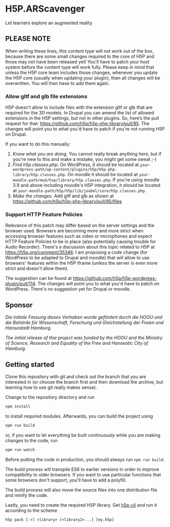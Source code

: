 # H5P.ARScavenger
Let learners explore an augmented reality

## PLEASE NOTE
When writing these lines, this content type will not work out of the box,
because there are some small changes required to the core of H5P and those may
not have been released yet! You'll have to patch your host system before the
content type will work fully. Please keep in mind that unless the H5P core team
includes those changes, whenever you update the H5P core (usually when updating
your plugin), then all changes will be overwritten. You will then have to add
them again.

### Allow gltf and glb file extensions
H5P doesn’t allow to include files with the extension gltf or glb that are
required for the 3D models. In Drupal you can amend the list of allowed
extensions in the H5P settings, but not in other plugins. So, here’s the pull
request for that: https://github.com/h5p/h5p-php-library/pull/85. The changes
will point you to what you'd have to patch if you're not running H5P on Drupal.

If you want to do this manually:

1. _Know what you are doing._ You cannot really break anything here, but if
you're new to this and make a mistake, you might get some sweat ;-)
2. _Find h5p.classes.php._ On WordPress, it should be located at
`your-wordpress-path/wp-content/plugins/h5p/h5p-php-library/h5p.classes.php`.
On moodle it should be located at
`your-moodle-path/mod/hvp/library/h5p.classes.php`.
If you're using moodle 3.9 and above including moodle's H5P integration, it
should be located at `your-moodle-path/h5p/h5p/lib/joubel/core/h5p.classes.php`.
3. _Make the changes._ Add gltf and glb as shown at https://github.com/h5p/h5p-php-library/pull/85/files

### Support HTTP Feature Policies
Relevance of this patch may differ based on the server settings and the browser
used. Browsers are becoming more and more strict when accessing browser features such
as video or microphones and expect HTTP Feature Policies to be in place (also
potentially causing trouble for Audio Recorder). There's a discussion about this
topic related to H5P at https://h5p.org/comment/35346. I am proposing a code
change (for WordPress to be adapted to Drupal and moodle) that will allow to use
browsers' features within the H5P iframe (unless the server is even more strict
and doesn't allow them).

The suggestion can be found at https://github.com/h5p/h5p-wordpress-plugin/pull/114.
The changes will point you to what you'd have to patch on WordPress. There's no
suggestion yet for Drupal or moodle.

## Sponsor
_Die initiale Fassung dieses Vorhaben wurde gefördert durch die HOOU und die Behörde für Wissenschaft, Forschung und Gleichstellung der Freien und Hansestadt Hamburg._

_The initial release of thie project was funded by the HOOU and the Ministry of Science, Research and Equality of the Free and Hanseatic City of Hamburg._

## Getting started
Clone this repository with git and check out the branch that you are interested
in (or choose the branch first and then download the archive, but learning
how to use git really makes sense).

Change to the repository directory and run
```bash
npm install
```

to install required modules. Afterwards, you can build the project using
```bash
npm run build
```

or, if you want to let everything be built continuously while you are making
changes to the code, run
```bash
npm run watch
```
Before putting the code in production, you should always run `npm run build`.

The build process will transpile ES6 to earlier versions in order to improve
compatibility to older browsers. If you want to use particular functions that
some browsers don't support, you'll have to add a polyfill.

The build process will also move the source files into one distribution file and
minify the code.

Lastly, you need to create the required H5P library. Get
[h5p-cli](https://github.com/h5p/h5p-cli) and run it according to the scheme
```
h5p pack [-r] <library> [<library2>...] [my.h5p]
```
